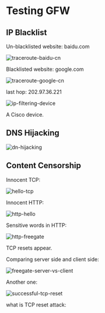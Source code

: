 # Testing GFW

<!--more-->

## IP Blacklist

Un-blacklisted website: baidu.com

![traceroute-baidu-cn](/home/elisa/Projects/blog-source/_drafts/testing-GFW/traceroute-baidu-cn.png)

Blacklisted website: google.com

![traceroute-google-cn](/home/elisa/Projects/blog-source/_drafts/testing-GFW/traceroute-google-cn.png)

last hop: 202.97.36.221

![ip-filtering-device](/home/elisa/Projects/blog-source/_drafts/testing-GFW/ip-filtering-device.png)

A Cisco device.



## DNS Hijacking



![dn-hijacking](/home/elisa/Projects/blog-source/_drafts/testing-GFW/dn-hijacking.png)



## Content Censorship

Innocent TCP:

![hello-tcp](/home/elisa/Projects/blog-source/_drafts/testing-GFW/hello-tcp.png)

Innocent HTTP:

![http-hello](/home/elisa/Projects/blog-source/_drafts/testing-GFW/http-hello.png)

Sensitive words in HTTP:

![http-freegate](/home/elisa/Projects/blog-source/_drafts/testing-GFW/http-freegate.png)

TCP resets appear.

Comparing server side and client side:

![freegate-server-vs-client](/home/elisa/Projects/blog-source/_drafts/testing-GFW/freegate-server-vs-client.png)

Another one: 

![successful-tcp-reset](/home/elisa/Projects/blog-source/_drafts/testing-GFW/successful-tcp-reset.png)

what is TCP reset attack:

